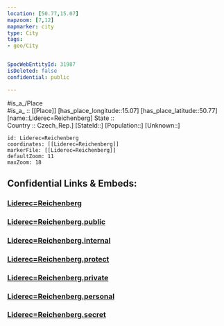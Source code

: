 ```yaml
---
location: [50.77,15.07] 
mapzoom: [7,12] 
mapmarker: city 
type: City
tags:
- geo/City


SpocWebEntityId: 31987
isDeleted: false
confidential: public

---
```

#is_a_/Place  
#is_a_ :: [[Place]] 
[has_place_longitude::15.07] 
[has_place_latitude::50.77] 
[name::Liderec=Reichenberg] 
State ::  
Country :: Czech_Rep.] 
[StateId::] 
[Population::] 
[Unknown::] 


```leaflet
id: Liderec=Reichenberg
coordinates: [[Liderec=Reichenberg]] 
markerFile: [[Liderec=Reichenberg]] 
defaultZoom: 11 
maxZoom: 18
```


## Confidential Links & Embeds: 

### [Liderec=Reichenberg](/_Standards/Earth/Continent/Europe/Europe~Central/Czech_Republic/regions~Czech_Republic/Liberecký/City/Liderec=Reichenberg.md) 

### [Liderec=Reichenberg.public](/_public/Earth/Continent/Europe/Europe~Central/Czech_Republic/regions~Czech_Republic/Liberecký/City/Liderec=Reichenberg.public.md) 

### [Liderec=Reichenberg.internal](/_internal/Earth/Continent/Europe/Europe~Central/Czech_Republic/regions~Czech_Republic/Liberecký/City/Liderec=Reichenberg.internal.md) 

### [Liderec=Reichenberg.protect](/_protect/Earth/Continent/Europe/Europe~Central/Czech_Republic/regions~Czech_Republic/Liberecký/City/Liderec=Reichenberg.protect.md) 

### [Liderec=Reichenberg.private](/_private/Earth/Continent/Europe/Europe~Central/Czech_Republic/regions~Czech_Republic/Liberecký/City/Liderec=Reichenberg.private.md) 

### [Liderec=Reichenberg.personal](/_personal/Earth/Continent/Europe/Europe~Central/Czech_Republic/regions~Czech_Republic/Liberecký/City/Liderec=Reichenberg.personal.md) 

### [Liderec=Reichenberg.secret](/_secret/Earth/Continent/Europe/Europe~Central/Czech_Republic/regions~Czech_Republic/Liberecký/City/Liderec=Reichenberg.secret.md)

